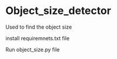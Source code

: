 # Object_size_detector

Used to find the object size

install requiremnets.txt file

Run object_size.py file
